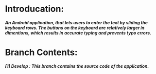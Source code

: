 # Introducation:

##### An Android application, that lets users to enter the text by sliding the keyboard rows. The buttons on the keyboard are relatively larger in dimentions, which results in accurate typing and prevents typo errors.


# Branch Contents:
##### [1] Develop : This branch contains the source code of the application.
